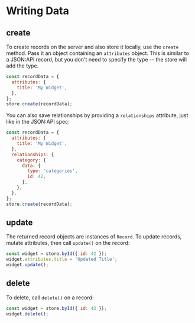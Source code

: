 # Writing Data

## create

To create records on the server and also store it locally, use the `create` method. Pass it an object containing an `attributes` object. This is similar to a JSON:API record, but you don't need to specify the type -- the store will add the type.

```javascript
const recordData = {
  attributes: {
    title: 'My Widget',
  },
};
store.create(recordData);
```

You can also save relationships by providing a `relationships` attribute, just like in the JSON:API spec:

```javascript
const recordData = {
  attributes: {
    title: 'My Widget',
  },
  relationships: {
    category: {
      data: {
        type: 'categories',
        id: 42,
      },
    },
  },
};
store.create(recordData);
```

## update

The returned record objects are instances of `Record`. To update records, mutate attributes, then call `update()` on the record:

```javascript
const widget = store.byId({ id: 42 });
widget.attributes.title = 'Updated Title';
widget.update();
```

## delete

To delete, call `delete()` on a record:

```javascript
const widget = store.byId({ id: 42 });
widget.delete();
```
